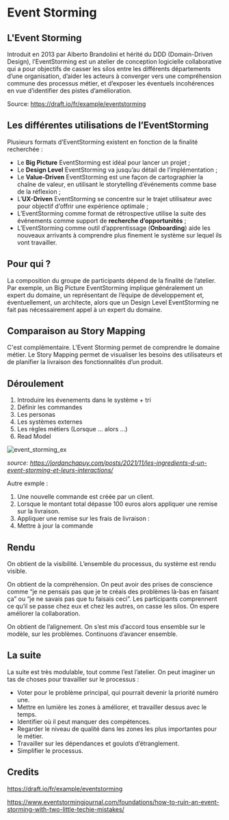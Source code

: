 # Event Storming


## L'Event Storming

Introduit en 2013 par Alberto Brandolini et hérité du DDD (Domain-Driven Design), l’EventStorming est un atelier de conception logicielle collaborative qui a pour objectifs de casser les silos entre les différents départements d’une organisation, d’aider les acteurs à converger vers une compréhension commune des processus métier, et d’exposer les éventuels incohérences en vue d’identifier des pistes d’amélioration.

Source: https://draft.io/fr/example/eventstorming

## Les différentes utilisations de l’EventStorming

Plusieurs formats d’EventStorming existent en fonction de la finalité recherchée :

- Le __Big Picture__ EventStorming est idéal pour lancer un projet ;
- Le __Design Level__ EventStorming va jusqu’au détail de l’implémentation ;
- Le __Value-Driven__ EventStorming est une façon de cartographier la chaîne de valeur, en utilisant le storytelling d’événements comme base de la réflexion ;
- L’__UX-Driven__ EventStorming se concentre sur le trajet utilisateur avec pour objectif d’offrir une expérience optimale ;
- L’EventStorming comme format de rétrospective utilise la suite des événements comme support de __recherche d’opportunités__ ;
- L’EventStorming comme outil d’apprentissage (__Onboarding__) aide les nouveaux arrivants à comprendre plus finement le système sur lequel ils vont travailler.

## Pour qui ?

La composition du groupe de participants dépend de la finalité de l’atelier. Par exemple, un Big Picture EventStorming implique généralement un expert du domaine, un représentant de l’équipe de développement et, éventuellement, un architecte, alors que un Design Level EventStorming ne fait pas nécessairement appel à un expert du domaine.

## Comparaison au Story Mapping

C'est complémentaire. L'Event Storming permet de comprendre le domaine métier. Le Story Mapping permet de visualiser les besoins des utilisateurs et de planifier la livraison des fonctionnalités d’un produit.

## Déroulement

1. Introduire les évenements dans le système + tri
2. Définir les commandes
3. Les personas
4. Les systèmes externes
5. Les règles métiers (Lorsque ... alors ...)
6. Read Model



![event_storming_ex](https://github.com/user-attachments/assets/2751eeb5-0102-4f22-864f-5478cbbd5f95)

_source: https://jordanchapuy.com/posts/2021/11/les-ingredients-d-un-event-storming-et-leurs-interactions/_


Autre exmple :

1. Une nouvelle commande est créée par un client.
2. Lorsque le montant total dépasse 100 euros alors appliquer une remise sur la livraison.
3. Appliquer une remise sur les frais de livraison :
4. Mettre à jour la commande

## Rendu

On obtient de la visibilité. L’ensemble du processus, du système est rendu visible.

On obtient de la compréhension. On peut avoir des prises de conscience comme “je ne pensais pas que je te créais des problèmes là-bas en faisant ça” ou “je ne savais pas que tu faisais ceci”. Les participants comprennent ce qu’il se passe chez eux et chez les autres, on casse les silos. On espere améliorer la collaboration.

On obtient de l’alignement. On s’est mis d’accord tous ensemble sur le modèle, sur les problèmes. Continuons d’avancer ensemble.

## La suite

La suite est très modulable, tout comme l’est l’atelier. On peut imaginer un tas de choses pour travailler sur le processus :

- Voter pour le problème principal, qui pourrait devenir la priorité numéro une.
- Mettre en lumière les zones à améliorer, et travailler dessus avec le temps.
- Identifier où il peut manquer des compétences.
- Regarder le niveau de qualité dans les zones les plus importantes pour le métier.
- Travailler sur les dépendances et goulots d’étranglement.
- Simplifier le processus.



## Credits

https://draft.io/fr/example/eventstorming

https://www.eventstormingjournal.com/foundations/how-to-ruin-an-event-storming-with-two-little-techie-mistakes/

